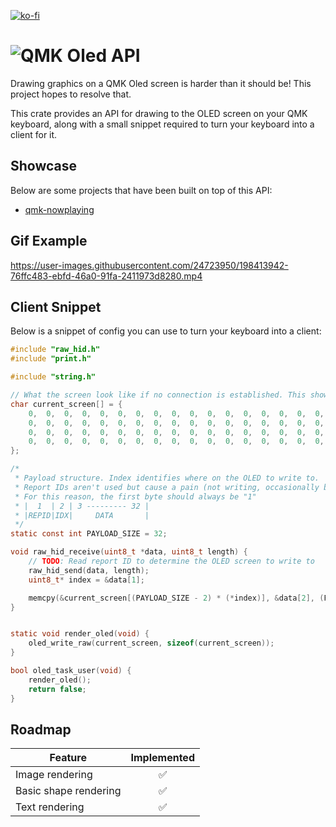 [![ko-fi](https://ko-fi.com/img/githubbutton_sm.svg)](https://ko-fi.com/A0A1EB7YD)

# ![QMK Oled API](https://user-images.githubusercontent.com/24723950/183790643-aa12642c-0f83-4545-844e-621f3601720d.png)

Drawing graphics on a QMK Oled screen is harder than it should be! This project hopes to resolve that.

This crate provides an API for drawing to the OLED screen on your QMK keyboard, along with a small snippet required to turn your keyboard into a client for it.

## Showcase

Below are some projects that have been built on top of this API:

- [qmk-nowplaying](https://github.com/dob9601/qmk-nowplaying)

## Gif Example
https://user-images.githubusercontent.com/24723950/198413942-76ffc483-ebfd-46a0-91fa-2411973d8280.mp4

## Client Snippet

Below is a snippet of config you can use to turn your keyboard into a client:
```c
#include "raw_hid.h"
#include "print.h"

#include "string.h"

// What the screen look like if no connection is established. This shows a "No connection" message
char current_screen[] = {
    0,  0,  0,  0,  0,  0,  0,  0,  0,  0,  0,  0,  0,  0,  0,  0,  0,  0,  0,  0,  0,  0,  0,  0,  0,  0,  0,  0,  0,  0,  0,  0,  0,  0,  0,  0,  0,  0,  0,  0,  0,  0,  0,  0,  0, 56, 68,  4,  4,  4,  4,  4, 68, 56,  0,  0,  0,  0,  0,  0,  0,  0,  0,  0,  0,  0,  0,  0,  0,  0,  0,  0,  0,  0,  0,  0,  0,  0,  0,  0,  0,  0,  0,  0,  0,  0,  0,  0,  0,  0,  0,  0,  0,128,128,  0, 48,248,240,224,128,  0,  0,  0,  0,  0,  0,  0,  0,  0,  0,  0,  0,  0,  0,  0,  0,  0,  0,  0,  0,  0,  0,  0,  0,  0,  0,  0,
    0,  0,  0,  0,  0,  0,  0,  0,  0,  0,  0,  0,  0,  0,  0,  0,  0,  0,  0,  0,  0,  0,  0,  0,  0,  0,  0,  0,  0,  0,  0,  0,  0,  0,  0,  0,  0,  0,  0,  0,  0,  0,  0,  0,  0, 78, 81, 81, 81, 81, 81,206,  0,  0,  0,  0,  0,  0,  0,  0,136,200,200,136,168,168,152,152,136,  0,  0,  0,  0,  0,  0,  0,  0,  0,  0,  0,  0,  0,  0,  0,  0,129,195,  6, 12,156, 56,112,195,135,255,254,252,192,  3, 31,255,254,240,  0,  0,  0,  0,  0,  0,  0,  0,  0,  0,  0,  0,  0,  0,  0,  0,  0,  0,  0,  0,  0,  0,  0,  0,  0, 
    0,  0,  0,  0,  0,  0,  0,  0,  0,  0,  0,  0,  0,  0,  0,  0,  0,  0,  0,  0,  0,  0,  0,  0,  0,  0,  0,  0,  0,  0,  0,  0,  0,  0,  0,  0,  0,  0,  0,  0,  0,  0,  0,  0,  0, 20, 20, 20, 20, 20, 20,243,  0,  0,  0,  0,  0,  0,  0,  0, 28, 34, 34, 34, 34, 34, 28,  0,  0,  0,  0,  0,  0,  0,  0,  0,  0,  0,  0,  0,  0,  0,  0,  0,  0,  1,  3,  0,  8, 31, 31, 14,192,241,243,103, 15, 31, 48,120,255,255, 15,  0,  0,  0,  0,  0,  0,  0,  0,  0,  0,  0,  0,  0,  0,  0,  0,  0,  0,  0,  0,  0,  0,  0,  0,  0, 
    0,  0,  0,  0,  0,  0,  0,  0,  0,  0,  0,  0,  0,  0,  0,  0,  0,  0,  0,  0,  0,  0,  0,  0,  0,  0,  0,  0,  0,  0,  0,  0,  0,  0,  0,  0,  0,  0,  0,  0,  0,  0,  0,  0,  0, 25, 25,  1,  1,  1,  1,  0,  0,  0,  0,  0,  0,  0,  0,  0,  0,  0,  0,  0,  0,  0,  0,  0,  0,  0,  0,  0,  0,  0,  0,  0,  0,  0,  0,  0,  0,  0,  0,  0,  0,  0,  0,  0,  0,  0,  0,  0,  0,  1,  1,  0, 14, 31, 15,  6,  0,  1,  3,  6,  0,  0,  0,  0,  0,  0,  0,  0,  0,  0,  0,  0,  0,  0,  0,  0,  0,  0,  0,  0,  0,  0,  0,  0,
};

/*
 * Payload structure. Index identifies where on the OLED to write to. 
 * Report IDs aren't used but cause a pain (not writing, occasionally being stripped off etc.)
 * For this reason, the first byte should always be "1"
 * |  1  | 2 | 3 --------- 32 |
 * |REPID|IDX|     DATA       |
 */
static const int PAYLOAD_SIZE = 32;

void raw_hid_receive(uint8_t *data, uint8_t length) {
    // TODO: Read report ID to determine the OLED screen to write to
    raw_hid_send(data, length);
    uint8_t* index = &data[1];

    memcpy(&current_screen[(PAYLOAD_SIZE - 2) * (*index)], &data[2], (PAYLOAD_SIZE - 2));
}


static void render_oled(void) {
    oled_write_raw(current_screen, sizeof(current_screen));
}

bool oled_task_user(void) {
    render_oled();
    return false;
}
```


## Roadmap

| Feature               | Implemented |
| ---------------       | :---------: |
| Image rendering       |     ✅      |
| Basic shape rendering |     ✅      |
| Text rendering        |     ✅      |

